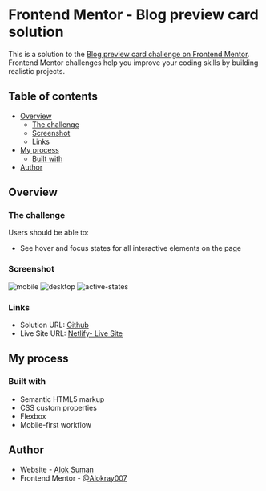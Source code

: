 # Frontend Mentor - Blog preview card solution

This is a solution to the [Blog preview card challenge on Frontend Mentor](https://www.frontendmentor.io/challenges/blog-preview-card-ckPaj01IcS). Frontend Mentor challenges help you improve your coding skills by building realistic projects.

## Table of contents

- [Overview](#overview)
  - [The challenge](#the-challenge)
  - [Screenshot](#screenshot)
  - [Links](#links)
- [My process](#my-process)
  - [Built with](#built-with)
- [Author](#author)

## Overview

### The challenge

Users should be able to:

- See hover and focus states for all interactive elements on the page

### Screenshot

![mobile](https://raw.github.com/Alokray007/Blog-Preview-Card-FM/main/screenshots/mobile-design.png)
![desktop](https://raw.github.com/Alokray007/Blog-Preview-Card-FM/main/screenshots/desktop-design.png)
![active-states](https://raw.github.com/Alokray007/Blog-Preview-Card-FM/main/screenshots/active-states.png)


### Links

- Solution URL: [Github](https://github.com/Alokray007/Blog-Preview-Card-FM)
- Live Site URL: [Netlify- Live Site](https://blogprev.netlify.app/)

## My process

### Built with

- Semantic HTML5 markup
- CSS custom properties
- Flexbox
- Mobile-first workflow

## Author

- Website - [Alok Suman](https://portfolio-alok1.netlify.app/)
- Frontend Mentor - [@Alokray007](https://www.frontendmentor.io/profile/Alokray007)
